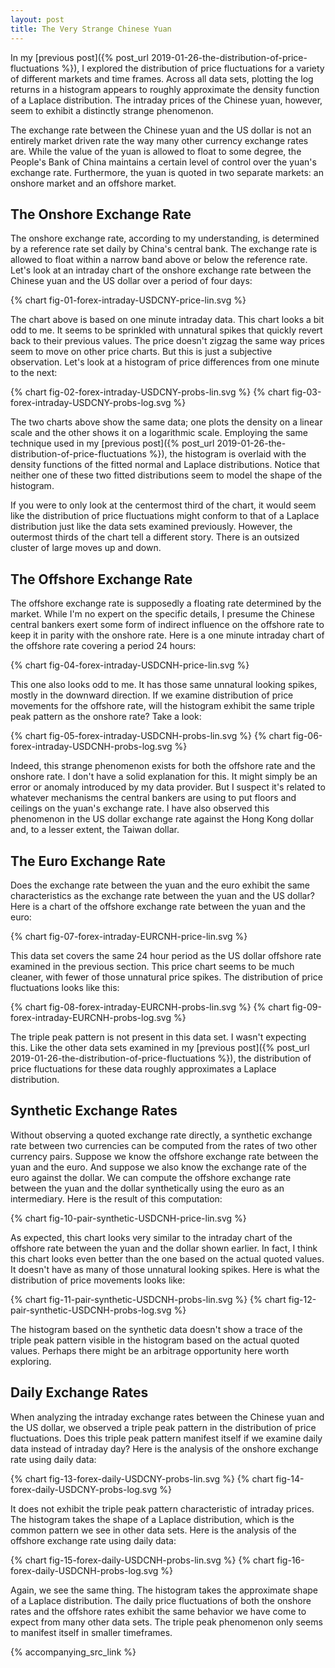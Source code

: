 ```yaml
---
layout: post
title: The Very Strange Chinese Yuan
---
```


In my [previous post]({% post_url 2019-01-26-the-distribution-of-price-fluctuations %}), I explored the distribution of price fluctuations for a variety of different markets and time frames. Across all data sets, plotting the log returns in a histogram appears to roughly approximate the density function of a Laplace distribution. The intraday prices of the Chinese yuan, however, seem to exhibit a distinctly strange phenomenon.

<!--excerpt-->

The exchange rate between the Chinese yuan and the US dollar is not an entirely market driven rate the way many other currency exchange rates are. While the value of the yuan is allowed to float to some degree, the People's Bank of China maintains a certain level of control over the yuan's exchange rate. Furthermore, the yuan is quoted in two separate markets: an onshore market and an offshore market.

## The Onshore Exchange Rate

The onshore exchange rate, according to my understanding, is determined by a reference rate set daily by China's central bank. The exchange rate is allowed to float within a narrow band above or below the reference rate. Let's look at an intraday chart of the onshore exchange rate between the Chinese yuan and the US dollar over a period of four days:

{% chart fig-01-forex-intraday-USDCNY-price-lin.svg %}

The chart above is based on one minute intraday data. This chart looks a bit odd to me. It seems to be sprinkled with unnatural spikes that quickly revert back to their previous values. The price doesn't zigzag the same way prices seem to move on other price charts. But this is just a subjective observation. Let's look at a histogram of price differences from one minute to the next:

{% chart fig-02-forex-intraday-USDCNY-probs-lin.svg %}
{% chart fig-03-forex-intraday-USDCNY-probs-log.svg %}

The two charts above show the same data; one plots the density on a linear scale and the other shows it on a logarithmic scale. Employing the same technique used in my [previous post]({% post_url 2019-01-26-the-distribution-of-price-fluctuations %}), the histogram is overlaid with the density functions of the fitted normal and Laplace distributions. Notice that neither one of these two fitted distributions seem to model the shape of the histogram.

If you were to only look at the centermost third of the chart, it would seem like the distribution of price fluctuations might conform to that of a Laplace distribution just like the data sets examined previously. However, the outermost thirds of the chart tell a different story. There is an outsized cluster of large moves up and down.

## The Offshore Exchange Rate

The offshore exchange rate is supposedly a floating rate determined by the market. While I'm no expert on the specific details, I presume the Chinese central bankers exert some form of indirect influence on the offshore rate to keep it in parity with the onshore rate. Here is a one minute intraday chart of the offshore rate covering a period 24 hours:

{% chart fig-04-forex-intraday-USDCNH-price-lin.svg %}

This one also looks odd to me. It has those same unnatural looking spikes, mostly in the downward direction. If we examine distribution of price movements for the offshore rate, will the histogram exhibit the same triple peak pattern as the onshore rate? Take a look:

{% chart fig-05-forex-intraday-USDCNH-probs-lin.svg %}
{% chart fig-06-forex-intraday-USDCNH-probs-log.svg %}

Indeed, this strange phenomenon exists for both the offshore rate and the onshore rate. I don't have a solid explanation for this. It might simply be an error or anomaly introduced by my data provider. But I suspect it's related to whatever mechanisms the central bankers are using to put floors and ceilings on the yuan's exchange rate. I have also observed this phenomenon in the US dollar exchange rate against the Hong Kong dollar and, to a lesser extent, the Taiwan dollar.

## The Euro Exchange Rate

Does the exchange rate between the yuan and the euro exhibit the same characteristics as the exchange rate between the yuan and the US dollar? Here is a chart of the offshore exchange rate between the yuan and the euro:

{% chart fig-07-forex-intraday-EURCNH-price-lin.svg %}

This data set covers the same 24 hour period as the US dollar offshore rate examined in the previous section. This price chart seems to be much cleaner, with fewer of those unnatural price spikes. The distribution of price fluctuations looks like this:

{% chart fig-08-forex-intraday-EURCNH-probs-lin.svg %}
{% chart fig-09-forex-intraday-EURCNH-probs-log.svg %}

The triple peak pattern is not present in this data set. I wasn't expecting this. Like the other data sets examined in my [previous post]({% post_url 2019-01-26-the-distribution-of-price-fluctuations %}), the distribution of price fluctuations for these data roughly approximates a Laplace distribution.

## Synthetic Exchange Rates

Without observing a quoted exchange rate directly, a synthetic exchange rate between two currencies can be computed from the rates of two other currency pairs. Suppose we know the offshore exchange rate between the yuan and the euro. And suppose we also know the exchange rate of the euro against the dollar. We can compute the offshore exchange rate between the yuan and the dollar synthetically using the euro as an intermediary. Here is the result of this computation:

{% chart fig-10-pair-synthetic-USDCNH-price-lin.svg %}

As expected, this chart looks very similar to the intraday chart of the offshore rate between the yuan and the dollar shown earlier. In fact, I think this chart looks even better than the one based on the actual quoted values. It doesn't have as many of those unnatural looking spikes. Here is what the distribution of price movements looks like:

{% chart fig-11-pair-synthetic-USDCNH-probs-lin.svg %}
{% chart fig-12-pair-synthetic-USDCNH-probs-log.svg %}

The histogram based on the synthetic data doesn't show a trace of the triple peak pattern visible in the histogram based on the actual quoted values. Perhaps there might be an arbitrage opportunity here worth exploring.

## Daily Exchange Rates

When analyzing the intraday exchange rates between the Chinese yuan and the US dollar, we observed a triple peak pattern in the distribution of price fluctuations. Does this triple peak pattern manifest itself if we examine daily data instead of intraday day? Here is the analysis of the onshore exchange rate using daily data:

{% chart fig-13-forex-daily-USDCNY-probs-lin.svg %}
{% chart fig-14-forex-daily-USDCNY-probs-log.svg %}

It does not exhibit the triple peak pattern characteristic of intraday prices. The histogram takes the shape of a Laplace distribution, which is the common pattern we see in other data sets. Here is the analysis of the offshore exchange rate using daily data:

{% chart fig-15-forex-daily-USDCNH-probs-lin.svg %}
{% chart fig-16-forex-daily-USDCNH-probs-log.svg %}

Again, we see the same thing. The histogram takes the approximate shape of a Laplace distribution. The daily price fluctuations of both the onshore rates and the offshore rates exhibit the same behavior we have come to expect from many other data sets. The triple peak phenomenon only seems to manifest itself in smaller timeframes.

{% accompanying_src_link %}
